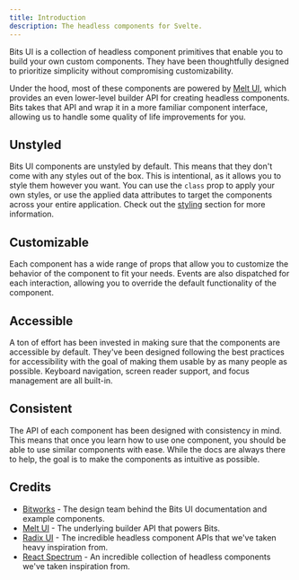 ```yaml
---
title: Introduction
description: The headless components for Svelte.
---
```


Bits UI is a collection of headless component primitives that enable you to build your own custom components. They have been thoughtfully designed to prioritize simplicity without compromising customizability.

Under the hood, most of these components are powered by [Melt UI](https://melt-ui.com), which provides an even lower-level builder API for creating headless components. Bits takes that API and wrap it in a more familiar component interface, allowing us to handle some quality of life improvements for you.

## Unstyled

Bits UI components are unstyled by default. This means that they don't come with any styles out of the box. This is intentional, as it allows you to style them however you want. You can use the `class` prop to apply your own styles, or use the applied data attributes to target the components across your entire application. Check out the [styling](/styling) section for more information.

## Customizable

Each component has a wide range of props that allow you to customize the behavior of the component to fit your needs. Events are also dispatched for each interaction, allowing you to override the default functionality of the component.

## Accessible

A ton of effort has been invested in making sure that the components are accessible by default. They've been designed following the best practices for accessibility with the goal of making them usable by as many people as possible. Keyboard navigation, screen reader support, and focus management are all built-in.

## Consistent

The API of each component has been designed with consistency in mind. This means that once you learn how to use one component, you should be able to use similar components with ease. While the docs are always there to help, the goal is to make the components as intuitive as possible.

## Credits

- [Bitworks](https://bitworks.cz) - The design team behind the Bits UI documentation and example components.
- [Melt UI](https://melt-ui.com) - The underlying builder API that powers Bits.
- [Radix UI](https://radix-ui.com) - The incredible headless component APIs that we've taken heavy inspiration from.
- [React Spectrum](https://react-spectrum.adobe.com) - An incredible collection of headless components we've taken inspiration from.
